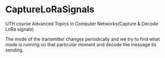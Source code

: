 # CaptureLoRaSignals
UTH course Advanced Topics in Computer Networks(Capture &amp; Decode LoRa signals)

The mode of the transmitter changes periodically and we try to find what mode is running
on that particular moment and decode the message its sending.
